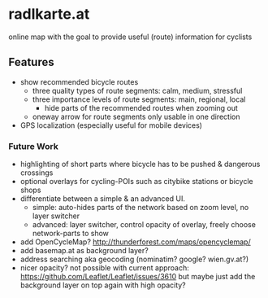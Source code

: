 # radlkarte.at

online map with the goal to provide useful (route) information for cyclists

## Features
- show recommended bicycle routes
  - three quality types of route segments: calm, medium, stressful
  - three importance levels of route segments: main, regional, local
    - hide parts of the recommended routes when zooming out
  - oneway arrow for route segments only usable in one direction
- GPS localization (especially useful for mobile devices)

### Future Work
- highlighting of short parts where bicycle has to be pushed & dangerous crossings
- optional overlays for cycling-POIs such as citybike stations or bicycle shops
- differentiate between a simple & an advanced UI.
  - simple: auto-hides parts of the network based on zoom level, no layer switcher
  - advanced: layer switcher, control opacity of overlay, freely choose network-parts to show
- add OpenCycleMap? http://thunderforest.com/maps/opencyclemap/
- add basemap.at as background layer?
- address searching aka geocoding (nominatim? google? wien.gv.at?)
- nicer opacity? not possible with current approach: https://github.com/Leaflet/Leaflet/issues/3610
  but maybe just add the background layer on top again with high opacity?

